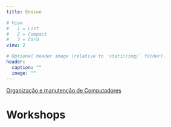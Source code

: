 ```yaml
---
title: Ensino

# View.
#   1 = List
#   2 = Compact
#   3 = Card
view: 2

# Optional header image (relative to `static/img/` folder).
header:
  caption: ""
  image: ""
---
```




[Organização e manutenção de Computadores](https://www.notion.so/Organiza-o-e-Manuten-o-de-Computadores-cf65e15053b04139a5745bc20f23e0a7)



# Workshops
